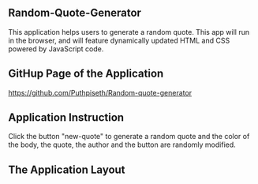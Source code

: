 ## Random-Quote-Generator

This application helps users to generate a random quote. This app will run in the browser, and will feature dynamically updated HTML and CSS powered by JavaScript code.

## GitHup Page of the Application

https://github.com/Puthpiseth/Random-quote-generator

## Application Instruction

Click the button "new-quote" to generate a random quote and the color of the body, the quote, the author and the button are randomly modified.

## The Application Layout
